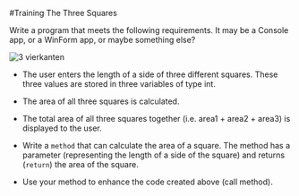 #Training The Three Squares

Write a program that meets the following requirements. It may be a Console app, or a WinForm app, or maybe something else?

![3 vierkanten](figures/drievierkanten.png)
+ The user enters the length of a side of three different squares. These three values are stored in three variables of type int.
+ The area of all three squares is calculated.
+ The total area of all three squares together (i.e. area1 + area2 + area3) is displayed to the user.


+ Write a `method` that can calculate the area of a square. The method has a parameter (representing the length of a side of the square) and returns (`return`) the area of the square.
+ Use your method to enhance the code created above (call method).